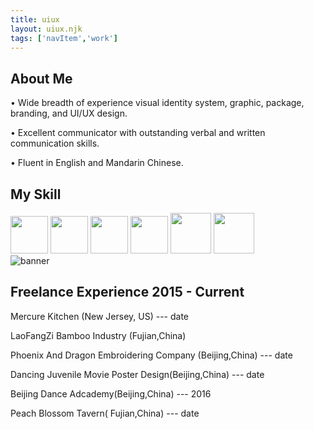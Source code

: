 ```yaml
---
title: uiux
layout: uiux.njk
tags: ['navItem','work']
---
```


<section class="about_container">
     <div class="intro ">
          <h2>
            About Me</h2>
          <p>
         • Wide breadth of experience visual identity system, graphic, package, branding, and UI/UX design. </p>
         <p>•	Excellent communicator with outstanding verbal and written communication skills.</p>
          <p>•	Fluent in English and Mandarin Chinese.</p> 
       <h2 class="skill">My Skill</h2>
          <img src="https://upload.wikimedia.org/wikipedia/commons/thumb/6/66/Illustrator_CC_icon.png/492px-Illustrator_CC_icon.png" width="60px" height="60px">
           <img src="https://princetonlibrary.org/wp-content/uploads/2018/12/photoshop.png" width="60px" height="60px">
           <img src="https://i0.wp.com/mahalo-studio.com/wp-content/uploads/2020/07/Indesign_Adobe_logo_logos.png?fit=512%2C512&ssl=1&is-pending-load=1" width="60px" height="60px">
           <img src="https://static.cdnlogo.com/logos/a/92/adobe-xd.svg" width="60px" height="60px">
           <img src="https://cdn.sanity.io/images/599r6htc/production/46a76c802176eb17b04e12108de7e7e0f3736dc6-1024x1024.png?w=670&h=670&q=75&fit=max&auto=format" width="65px" height="65px">
           <img src="https://upload.wikimedia.org/wikipedia/commons/thumb/5/59/Sketch_Logo.svg/850px-Sketch_Logo.svg.png"width="65px" height="65px">
     </div>
      <div class="about_img">
           <img src="https://place-hold.it/600x500.jpg" alt="banner">
          <img src="" alt="">
        </div>
      <!-- break into skill secton-->
      <!-- freelance exprience-->
          <div class="freelance">
            <h2>Freelance Experience 2015 - Current</h2>
            <p>Mercure Kitchen (New Jersey, US)  --- date</p>
            <p>LaoFangZi Bamboo Industry (Fujian,China)</p>
            <p>Phoenix And Dragon Embroidering Company (Beijing,China) --- date</p>
            <p>Dancing Juvenile Movie Poster Design(Beijing,China) --- date</p>
            <p>Beijing Dance Adcademy(Beijing,China) --- 2016</p>
            <p>Peach Blossom Tavern( Fujian,China) --- date</p>
            </div>
      </section>